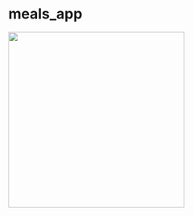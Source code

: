 # meals_app

 <img src="https://github.com/msarifin29/deliMeal/blob/master/record.gif" width="350" />
